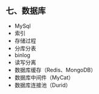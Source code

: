 ## 七、数据库

- MySql
- 索引
- 存储过程
- 分库分表
- binlog
- 读写分离
- 数据库缓存（Redis、MongoDB）
- 数据库中间件（MyCat）
- 数据库连接池（Durid）

